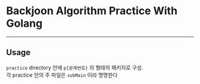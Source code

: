 # Backjoon Algorithm Practice With Golang

---

## Usage

`practice` directory 안에 `p{문제번호}` 의 형태의 패키지로 구성.  
각 practice 안의 주 파일은 `subMain` 이라 명명한다
